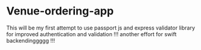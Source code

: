 # Venue-ordering-app
This will be my first attempt to use passport js and express validator library for improved authentication and validation !!!
another effort for swift backendinggggg !!!